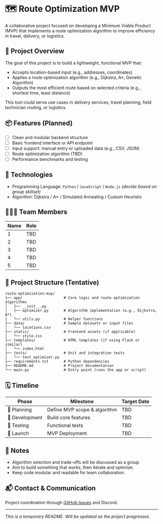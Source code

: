 # 🗺️ Route Optimization MVP

A collaborative project focused on developing a Minimum Viable Product (MVP) that implements a route optimization algorithm to improve efficiency in travel, delivery, or logistics.

## 🚀 Project Overview

The goal of this project is to build a lightweight, functional MVP that:
- Accepts location-based input (e.g., addresses, coordinates)
- Applies a route optimization algorithm (e.g., Dijkstra, A*, Genetic Algorithm)
- Outputs the most efficient route based on selected criteria (e.g., shortest time, least distance)

This tool could serve use cases in delivery services, travel planning, field technician routing, or logistics.

## 📦 Features (Planned)

- [ ] Clean and modular backend structure
- [ ] Basic frontend interface or API endpoint
- [ ] Input support: manual entry or uploaded data (e.g., CSV, JSON)
- [ ] Route optimization algorithm (TBD)
- [ ] Performance benchmarks and testing

## 🧠 Technologies

- Programming Language: `Python` / `JavaScript` / `Node.js` *(decide based on group skillset)*
- Algorithm: Dijkstra / A* / Simulated Annealing / Custom Heuristic

## 🧑‍🤝‍🧑 Team Members

| Name            | Role                 |
|-----------------|----------------------|
| 1               | TBD                  |
| 2               | TBD                  |
| 3               | TBD                  |
| 4               | TBD                  |
| 5               | TBD                  |

## 📁 Project Structure (Tentative)
```text
route-optimization-mvp/
├── app/                   # Core logic and route optimization algorithms
│   ├── __init__.py
│   ├── optimizer.py       # Algorithm implementation (e.g., Dijkstra, A*)
│   └── utils.py           # Helper functions
├── data/                  # Sample datasets or input files
│   └── locations.csv
├── static/                # Frontend assets (if applicable)
│   └── style.css
├── templates/             # HTML templates (if using Flask or similar)
│   └── index.html
├── tests/                 # Unit and integration tests
│   └── test_optimizer.py
├── requirements.txt       # Python dependencies
├── README.md              # Project documentation
└── main.py                # Entry point (runs the app or script)
```

## 🗓️ Timeline

| Phase           | Milestone                    | Target Date |
|----------------|-------------------------------|-------------|
| 📌 Planning     | Define MVP scope & algorithm  | TBD         |
| 🔧 Development  | Build core features           | TBD         |
| 🧪 Testing       | Functional tests              | TBD         |
| 🚀 Launch        | MVP Deployment                | TBD         |

## 📝 Notes

- Algorithm selection and trade-offs will be discussed as a group.
- Aim to build something that *works*, then iterate and optimize.
- Keep code modular and readable for team collaboration.

## 📬 Contact & Communication

Project coordination through [GitHub Issues](https://github.com/) and Discord.

---

_This is a temporary README. Will be updated as the project progresses._
